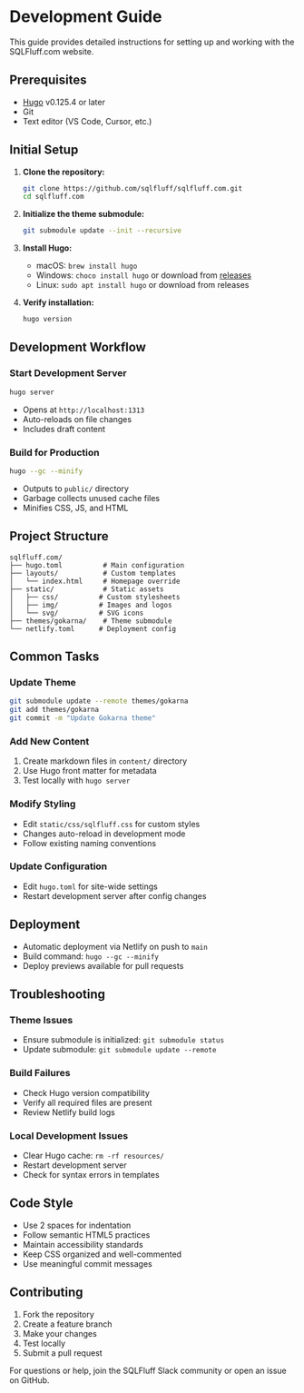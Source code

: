 # Development Guide

This guide provides detailed instructions for setting up and working with the SQLFluff.com website.

## Prerequisites

- [Hugo](https://gohugo.io/) v0.125.4 or later
- Git
- Text editor (VS Code, Cursor, etc.)

## Initial Setup

1. **Clone the repository:**

   ```bash
   git clone https://github.com/sqlfluff/sqlfluff.com.git
   cd sqlfluff.com
   ```

2. **Initialize the theme submodule:**

   ```bash
   git submodule update --init --recursive
   ```

3. **Install Hugo:**
   - macOS: `brew install hugo`
   - Windows: `choco install hugo` or download from [releases](https://github.com/gohugoio/hugo/releases)
   - Linux: `sudo apt install hugo` or download from releases

4. **Verify installation:**

   ```bash
   hugo version
   ```

## Development Workflow

### Start Development Server

```bash
hugo server
```

- Opens at `http://localhost:1313`
- Auto-reloads on file changes
- Includes draft content

### Build for Production

```bash
hugo --gc --minify
```

- Outputs to `public/` directory
- Garbage collects unused cache files
- Minifies CSS, JS, and HTML

## Project Structure

```
sqlfluff.com/
├── hugo.toml          # Main configuration
├── layouts/           # Custom templates
│   └── index.html     # Homepage override
├── static/            # Static assets
│   ├── css/          # Custom stylesheets
│   ├── img/          # Images and logos
│   └── svg/          # SVG icons
├── themes/gokarna/    # Theme submodule
└── netlify.toml      # Deployment config
```

## Common Tasks

### Update Theme

```bash
git submodule update --remote themes/gokarna
git add themes/gokarna
git commit -m "Update Gokarna theme"
```

### Add New Content

1. Create markdown files in `content/` directory
2. Use Hugo front matter for metadata
3. Test locally with `hugo server`

### Modify Styling

- Edit `static/css/sqlfluff.css` for custom styles
- Changes auto-reload in development mode
- Follow existing naming conventions

### Update Configuration

- Edit `hugo.toml` for site-wide settings
- Restart development server after config changes

## Deployment

- Automatic deployment via Netlify on push to `main`
- Build command: `hugo --gc --minify`
- Deploy previews available for pull requests

## Troubleshooting

### Theme Issues

- Ensure submodule is initialized: `git submodule status`
- Update submodule: `git submodule update --remote`

### Build Failures

- Check Hugo version compatibility
- Verify all required files are present
- Review Netlify build logs

### Local Development Issues

- Clear Hugo cache: `rm -rf resources/`
- Restart development server
- Check for syntax errors in templates

## Code Style

- Use 2 spaces for indentation
- Follow semantic HTML5 practices
- Maintain accessibility standards
- Keep CSS organized and well-commented
- Use meaningful commit messages

## Contributing

1. Fork the repository
2. Create a feature branch
3. Make your changes
4. Test locally
5. Submit a pull request

For questions or help, join the SQLFluff Slack community or open an issue on GitHub. 
